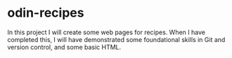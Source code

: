 # odin-recipes
In this project I will create some web pages for recipes. When I have completed this, I will have demonstrated some foundational skills in Git and version control, and some basic HTML.